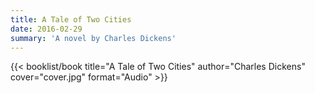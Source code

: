 ```yaml
---
title: A Tale of Two Cities
date: 2016-02-29
summary: 'A novel by Charles Dickens'
---
```


{{< booklist/book
title="A Tale of Two Cities"
author="Charles Dickens"
cover="cover.jpg"
format="Audio" >}}
